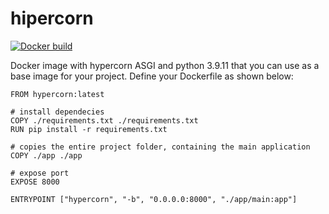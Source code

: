 # hipercorn

[![Docker build](https://img.shields.io/docker/automated/fundanie/hipercorn)](https://hub.docker.com/r/fundanie/hipercorn)


Docker image with hypercorn ASGI and python 3.9.11 that you can use as a base image for your project. Define your Dockerfile as shown below:

    FROM hypercorn:latest
    
    # install dependecies
    COPY ./requirements.txt ./requirements.txt
    RUN pip install -r requirements.txt

    # copies the entire project folder, containing the main application
    COPY ./app ./app

    # expose port
    EXPOSE 8000

    ENTRYPOINT ["hypercorn", "-b", "0.0.0.0:8000", "./app/main:app"]
